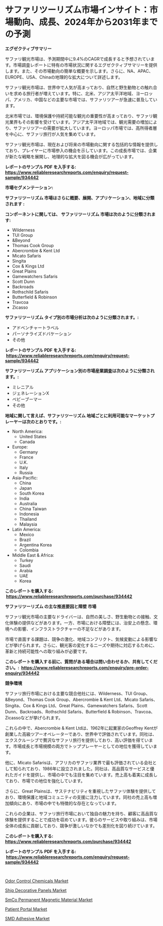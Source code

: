 <p><h1>サファリツーリズム市場インサイト：市場動向、成長、2024年から2031年までの予測</h1></p><p><strong>エグゼクティブサマリー</strong></p>
<p><p>サファリ観光市場は、予測期間中に9.4%のCAGRで成長すると予想されています。市場調査レポートに特有の市場状況に関するエグゼクティブサマリーを提供します。また、その市場動向の簡単な概要を示します。さらに、NA、APAC、EUROPE、USA、Chinaの地理的な拡大について詳述します。</p><p>サファリ観光市場は、世界中で人気が高まっており、自然と野生動物との触れ合いを求める旅行者が増えています。特に、北米、アジア太平洋地域、ヨーロッパ、アメリカ、中国などの主要な市場では、サファリツアーが急速に普及しています。</p><p>北米市場では、環境保護や持続可能な観光の重要性が高まっており、サファリ観光業界もその影響を受けています。アジア太平洋地域では、観光需要の増加により、サファリツアーの需要が拡大しています。ヨーロッパ市場では、高所得者層を中心に、サファリ旅行が人気を集めています。</p><p>サファリ観光市場は、現在および将来の市場動向に関する包括的な情報を提供しており、プレイヤーに市場参入の機会を示しています。この成長市場では、企業が新たな戦略を展開し、地理的な拡大を図る機会が広がっています。</p></p>
<p><strong>レポートのサンプル PDF を入手する: <a href="https://www.reliableresearchreports.com/enquiry/request-sample/934442">https://www.reliableresearchreports.com/enquiry/request-sample/934442</a></strong></p>
<p><strong>市場セグメンテーション:</strong></p>
<p><strong> サファリツーリズム 市場はさらに概要、展開、アプリケーション、地域に分類されます :</strong></p>
<p><strong>コンポーネントに関しては、 サファリツーリズム 市場は次のように分類されます: &nbsp;</strong></p>
<p><ul><li>Wilderness</li><li>TUI Group</li><li>&Beyond</li><li>Thomas Cook Group</li><li>Abercrombie & Kent Ltd</li><li>Micato Safaris</li><li>Singita</li><li>Cox & Kings Ltd</li><li>Great Plains</li><li>Gamewatchers Safaris</li><li>Scott Dunn</li><li>Backroads</li><li>Rothschild Safaris</li><li>Butterfield & Robinson</li><li>Travcoa</li><li>Zicasso</li></ul></p>
<p><strong> サファリツーリズム タイプ別の市場分析は次のように分類されます。:</strong></p>
<p><ul><li>アドベンチャートラベル</li><li>パーソナライズドバケーション</li><li>その他</li></ul></p>
<p><strong>レポートのサンプル PDF を入手する: &nbsp;<a href="https://www.reliableresearchreports.com/enquiry/request-sample/934442">https://www.reliableresearchreports.com/enquiry/request-sample/934442</a></strong></p>
<p><strong> サファリツーリズム アプリケーション別の市場産業調査は次のように分類されます。:</strong></p>
<p><ul><li>ミレニアル</li><li>ジェネレーションX</li><li>ベビーブーマー</li><li>その他</li></ul></p>
<p><strong>地域に関して言えば、サファリツーリズム 地域ごとに利用可能なマーケットプレーヤーは次のとおりです。:</strong></p>
<p><ul>
    <li>
        North America:
        <ul>
            <li>United States</li>
            <li>Canada</li>
        </ul>
    </li>
    <li>
        Europe:
        <ul>
            <li>Germany</li>
            <li>France</li>
            <li>U.K.</li>
            <li>Italy</li>
            <li>Russia</li>
        </ul>
    </li>
    <li>
        Asia-Pacific:
        <ul>
            <li>China</li>
            <li>Japan</li>
            <li>South Korea</li>
            <li>India</li>
            <li>Australia</li>
            <li>China Taiwan</li>
            <li>Indonesia</li>
            <li>Thailand</li>
            <li>Malaysia</li>
        </ul>
    </li>
    <li>
        Latin America:
        <ul>
            <li>Mexico</li>
            <li>Brazil</li>
            <li>Argentina Korea</li>
            <li>Colombia</li>
        </ul>
    </li>
    <li>
        Middle East & Africa:
        <ul>
            <li>Turkey</li>
            <li>Saudi</li>
            <li>Arabia</li>
            <li>UAE</li>
            <li>Korea</li>
        </ul>
    </li>
    </ul></p>
<p><strong>このレポートを購入する: &nbsp;<a href="https://www.reliableresearchreports.com/purchase/934442">https://www.reliableresearchreports.com/purchase/934442</a></strong></p>
<p><strong>サファリツーリズム の主な推進要因と障壁 市場</strong></p>
<p><p>サファリ観光市場の主要なドライバーは、自然の美しさ、野生動物との接触、文化体験の提供などがあります。一方、市場における障壁には、治安上の懸念、環境への影響、インフラストラクチャーの不足などがあります。</p><p>市場で直面する課題は、競争の激化、地域コンフリクト、気候変動による影響などが挙げられます。さらに、観光客の変化するニーズや期待に対応するために、革新と持続可能性への取り組みが必要です。</p></p>
<p><strong>このレポートを購入する前に、質問がある場合は問い合わせるか、共有してください。:&nbsp; <a href="https://www.reliableresearchreports.com/enquiry/pre-order-enquiry/934442">https://www.reliableresearchreports.com/enquiry/pre-order-enquiry/934442</a></strong></p>
<p><strong>競争環境</strong></p>
<p><p>サファリ旅行市場における主要な競合他社には、Wilderness、TUI Group、&Beyond、Thomas Cook Group、Abercrombie & Kent Ltd、Micato Safaris、Singita、Cox & Kings Ltd、Great Plains、Gamewatchers Safaris、Scott Dunn、Backroads、Rothschild Safaris、Butterfield & Robinson、Travcoa、Zicassoなどが挙げられます。</p><p>これらの中で、Abercrombie & Kent Ltdは、1962年に起業家のGeoffrey Kentが創業した高級ツアーオペレーターであり、世界中で評価されています。同社は、エクスクルーシブで贅沢なサファリ旅行を提供しており、高い評価を得ています。市場成長と市場規模の両方でトッププレーヤーとしての地位を獲得しています。</p><p>他に、Micato Safarisは、アフリカのサファリ業界で最も評価されている会社として知られており、1986年に設立されました。同社は、高品質なサービスと優れたガイドを提供し、市場の中でも注目を集めています。売上高も着実に成長しており、市場での地位を強化しています。</p><p>さらに、Great Plainsは、サステナビリティを重視したサファリ体験を提供しており、環境保護と地域コミュニティの支援に注力しています。同社の売上高も増加傾向にあり、市場の中でも特徴的な存在となっています。</p><p>これらの企業は、サファリ旅行市場において独自の魅力を持ち、顧客に高品質な体験を提供することで成功を収めています。彼らのサービスや取り組みは、市場全体の成長に貢献しており、競争が激しいなかでも差別化を図り続けています。</p></p>
<p><strong>このレポートを購入する: &nbsp; <a href="https://www.reliableresearchreports.com/purchase/934442">https://www.reliableresearchreports.com/purchase/934442</a></strong></p>
<p><strong>レポートのサンプル PDF を入手する: &nbsp;<a href="https://www.reliableresearchreports.com/enquiry/request-sample/934442">https://www.reliableresearchreports.com/enquiry/request-sample/934442</a></strong><strong></strong></p>
<p>&nbsp;</p>
<p><p><a href="https://view.publitas.com/reportprime-1/odor-control-chemicals-market-analysis-examines-its-scope-on-growth-opportunities-and-forecasted-trends-spanning-from-2024-to-2031/">Odor Control Chemicals Market</a></p><p><a href="https://chivalrous-flock-a86.notion.site/Ship-Decorative-Panels-Market-Research-Report-The-Key-To-Successful-Business-Strategy-Forecasted-fo-03c6a881d62e467ead57d0315953bc55">Ship Decorative Panels Market</a></p><p><a href="https://faithful-glue-af3.notion.site/SmCo-Permanent-Magnetic-Material-Market-A-Comprehensive-Report-of-its-Market-Share-Growth-Trends--b1ae36a3ee104b15b406a28002dfe18b">SmCo Permanent Magnetic Material Market</a></p><p><a href="https://github.com/PeterParrish5/Market-Research-Report-List-3/blob/main/patient-portal-market.md">Patient Portal Market</a></p><p><a href="https://view.publitas.com/reportprime-1/smd-adhesive-market-provides-detailed-segmentation-of-this-market-based-on-type-application-and-region-and-forecast-for-the-period-from-2024-2031/">SMD Adhesive Market</a></p></p>